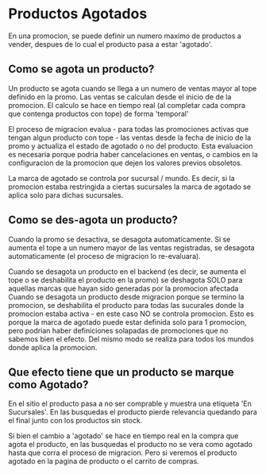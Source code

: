 # Productos Agotados

En una promocion, se puede definir un numero maximo de productos a vender, despues de lo cual el producto pasa a estar 'agotado'.

## Como se agota un producto?
Un producto se agota cuando se llega a un numero de ventas mayor al tope definido en la promo. Las ventas se calculan desde el inicio de de la promocion.
El calculo se hace en tiempo real (al completar cada compra que contenga productos con tope) de forma 'temporal'

El proceso de migracion evalua - para todas las promociones activas que tengan algun producto con tope - las ventas desde la fecha de inicio de la promo y actualiza el estado de agotado o no del producto.
Esta evaluacion es necesaria porque podria haber cancelaciones en ventas, o cambios en la configuracion de la promocion que dejen los valores previos obsoletos.

La marca de agotado se controla por sucursal / mundo. Es decir, si la promocion estaba restringida a ciertas sucursales la marca de agotado se aplica solo para dichas sucursales.

## Como se des-agota un producto?
Cuando la promo se desactiva, se desagota automaticamente.
Si se aumenta el tope a un numero mayor de las ventas registradas, se desagota automaticamente (el proceso de migracion lo re-evaluara).

Cuando se desagota un producto en el backend (es decir, se aumenta el tope o se deshabilita el producto en la promo) se deshagota SOLO para aquellas marcas que hayan sido generadas por la promocion afectada
Cuando se desagota un producto desde migracion porque se termino la promocion, se deshabilita el producto para todas las sucurales donde la promocion estaba activa - en este caso NO se controla promocion. Esto es porque la marca de agotado puede estar definida solo para 1 promocion, pero podrian haber definiciones solapadas de promociones que no sabemos bien el efecto. Del mismo modo se realiza para todos los mundos donde aplica la promocion.

## Que efecto tiene que un producto se marque como Agotado?
En el sitio el producto pasa a no ser comprable y muestra una etiqueta 'En Sucursales'. 
En las busquedas el producto pierde relevancia quedando para el final junto con los productos sin stock.

Si bien el cambio a 'agotado' se hace en tiempo real en la compra que agota el producto, en las busquedas el producto no se vera como agotado hasta que corra el proceso de migracion. Pero si veremos el producto agotado en la pagina de producto o el carrito de compras.

